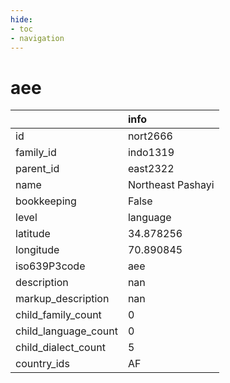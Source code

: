 ```yaml
---
hide:
- toc
- navigation
---
```

# aee
|                      | info              |
|:---------------------|:------------------|
| id                   | nort2666          |
| family_id            | indo1319          |
| parent_id            | east2322          |
| name                 | Northeast Pashayi |
| bookkeeping          | False             |
| level                | language          |
| latitude             | 34.878256         |
| longitude            | 70.890845         |
| iso639P3code         | aee               |
| description          | nan               |
| markup_description   | nan               |
| child_family_count   | 0                 |
| child_language_count | 0                 |
| child_dialect_count  | 5                 |
| country_ids          | AF                |
